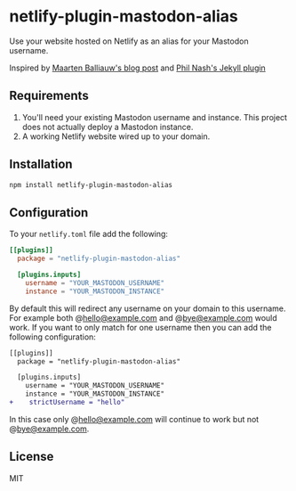 # netlify-plugin-mastodon-alias

Use your website hosted on Netlify as an alias for your Mastodon username.

Inspired by [Maarten Balliauw's blog post](https://blog.maartenballiauw.be/post/2022/11/05/mastodon-own-donain-without-hosting-server.html) and [Phil Nash's Jekyll plugin](https://github.com/philnash/jekyll-mastodon_webfinger)

## Requirements

1. You'll need your existing Mastodon username and instance. This project does not actually deploy a Mastodon instance.
2. A working Netlify website wired up to your domain.

## Installation

```bash
npm install netlify-plugin-mastodon-alias
```

## Configuration

To your `netlify.toml` file add the following:

```toml
[[plugins]]
  package = "netlify-plugin-mastodon-alias"

  [plugins.inputs]
    username = "YOUR_MASTODON_USERNAME"
    instance = "YOUR_MASTODON_INSTANCE"
```

By default this will redirect any username on your domain to this username. For example both @hello@example.com and @bye@example.com would work. If you want to only match for one username then you can add the following configuration:

```diff
[[plugins]]
  package = "netlify-plugin-mastodon-alias"

  [plugins.inputs]
    username = "YOUR_MASTODON_USERNAME"
    instance = "YOUR_MASTODON_INSTANCE"
+    strictUsername = "hello"
```

In this case only @hello@example.com will continue to work but not @bye@example.com.

## License

MIT
